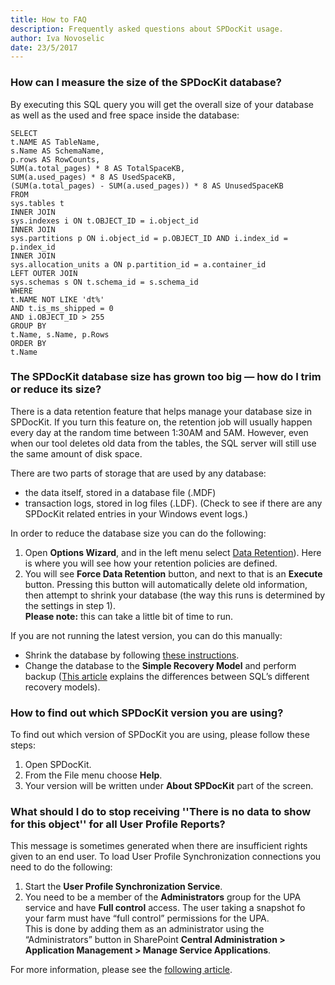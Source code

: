 ```yaml
---
title: How to FAQ
description: Frequently asked questions about SPDocKit usage.
author: Iva Novoselic
date: 23/5/2017
---
```


### How can I measure the size of the SPDocKit database?
By executing this SQL query you will get the overall size of your database as well as the used and free space inside the database:

```
SELECT
t.NAME AS TableName,
s.Name AS SchemaName,
p.rows AS RowCounts,
SUM(a.total_pages) * 8 AS TotalSpaceKB,
SUM(a.used_pages) * 8 AS UsedSpaceKB,
(SUM(a.total_pages) - SUM(a.used_pages)) * 8 AS UnusedSpaceKB
FROM
sys.tables t
INNER JOIN
sys.indexes i ON t.OBJECT_ID = i.object_id
INNER JOIN
sys.partitions p ON i.object_id = p.OBJECT_ID AND i.index_id = p.index_id
INNER JOIN
sys.allocation_units a ON p.partition_id = a.container_id
LEFT OUTER JOIN
sys.schemas s ON t.schema_id = s.schema_id
WHERE
t.NAME NOT LIKE 'dt%'
AND t.is_ms_shipped = 0
AND i.OBJECT_ID > 255
GROUP BY
t.Name, s.Name, p.Rows
ORDER BY
t.Name
```

### The SPDocKit database size has grown too big — how do I trim or reduce its size?

There is a data retention feature that helps manage your database size in SPDocKit. If you turn this feature on, the retention job will usually happen every day at the random time between 1:30AM and 5AM. However, even when our tool deletes old data from the tables, the SQL server will still use the same amount of disk space.

There are two parts of storage that are used by any database:

* the data itself, stored in a database file (.MDF)
* transaction logs, stored in log files (.LDF). (Check to see if there are any SPDocKit related entries in your Windows event logs.)

In order to reduce the database size you can do the following:

1. Open __Options Wizard__, and in the left menu select [Data Retention](get-to-know-spdockit/backstage-screen/options-wizard#data-retention)). Here is where you will see how your retention policies are defined.
1. You will see __Force Data Retention__ button, and next to that is an __Execute__ button. Pressing this button will automatically delete old information, then attempt to shrink your database (the way this runs is determined by the settings in step 1).  
   __Please note:__ this can take a little bit of time to run.

If you are not running the latest version, you can do this manually:
* Shrink the database by following [these instructions](http://msdn.microsoft.com/en-us/library/ms189035.aspx).
* Change the database to the __Simple Recovery Model__ and perform backup ([This article](http://msdn.microsoft.com/en-us/library/ms189275.aspx) explains the differences between SQL’s different recovery models).  

### How to find out which SPDocKit version you are using?

To find out which version of SPDocKit you are using, please follow these steps:
1. Open SPDocKit.
1. From the File menu choose __Help__.
1. Your version will be written under __About SPDocKit__ part of the screen.

### What should I do to stop receiving ''There is no data to show for this object'' for all User Profile Reports?
This message is sometimes generated when there are insufficient rights given to an end user. To load User Profile Synchronization connections you need to do the following:

1. Start the __User Profile Synchronization Service__.
1. You need to be a member of the __Administrators__ group for the UPA service and have __Full control__ access. The user taking a snapshot fo your farm must have “full control” permissions for the UPA.  
 This is done by adding them as an administrator using the “Administrators” button in SharePoint __Central Administration > Application Management > Manage Service Applications__.

For more information, please see the [following article](C#internal\faq\troubleshooting\could-not-load-user-profile-service).